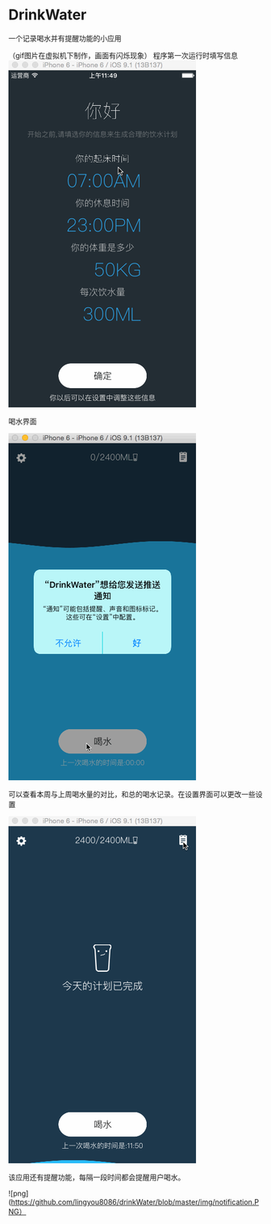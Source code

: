 # DrinkWater
一个记录喝水并有提醒功能的小应用

（gif图片在虚拟机下制作，画面有闪烁现象）
程序第一次运行时填写信息
![gif](https://github.com/lingyou8086/drinkWater/blob/master/img/2.gif)

喝水界面

![gif](https://github.com/lingyou8086/drinkWater/blob/master/img/3.gif)

可以查看本周与上周喝水量的对比，和总的喝水记录。在设置界面可以更改一些设置

![gif](https://github.com/lingyou8086/drinkWater/blob/master/img/4.gif)

该应用还有提醒功能，每隔一段时间都会提醒用户喝水。

![png](https://github.com/lingyou8086/drinkWater/blob/master/img/notification.PNG）
